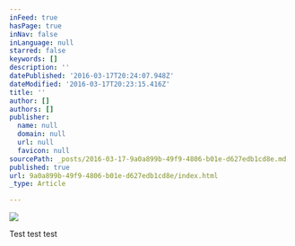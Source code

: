 ```yaml
---
inFeed: true
hasPage: true
inNav: false
inLanguage: null
starred: false
keywords: []
description: ''
datePublished: '2016-03-17T20:24:07.948Z'
dateModified: '2016-03-17T20:23:15.416Z'
title: ''
author: []
authors: []
publisher:
  name: null
  domain: null
  url: null
  favicon: null
sourcePath: _posts/2016-03-17-9a0a899b-49f9-4806-b01e-d627edb1cd8e.md
published: true
url: 9a0a899b-49f9-4806-b01e-d627edb1cd8e/index.html
_type: Article

---
```

![](https://the-grid-user-content.s3-us-west-2.amazonaws.com/fa1cf15d-9cd7-4c4a-87af-5a431c6ed758.jpg)

Test test test